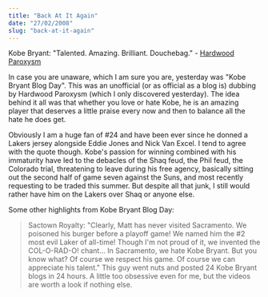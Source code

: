 ```yaml
---
title: "Back At It Again"
date: "27/02/2008"
slug: "back-at-it-again"
---
```


Kobe Bryant: "Talented. Amazing. Brilliant. Douchebag." - [Hardwood Paroxysm](http://hardwoodparoxysm.blogspot.com/2008/02/special-announcement-march-11th-kobe.html)

In case you are unaware, which I am sure you are, yesterday was "Kobe Bryant Blog Day". This was an unofficial (or as official as a blog is) dubbing by Hardwood Paroxysm (which I only discovered yesterday). The idea behind it all was that whether you love or hate Kobe, he is an amazing player that deserves a little praise every now and then to balance all the hate he does get.

Obviously I am a huge fan of #24 and have been ever since he donned a Lakers jersey alongside Eddie Jones and Nick Van Excel. I tend to agree with the quote though. Kobe's passion for winning combined with his immaturity have led to the debacles of the Shaq feud, the Phil feud, the Colorado trial, threatening to leave during his free agency, basically sitting out the second half of game seven against the Suns, and most recently requesting to be traded this summer. But despite all that junk, I still would rather have him on the Lakers over Shaq or anyone else.

Some other highlights from Kobe Bryant Blog Day:
> Sactown Royalty: "Clearly, Matt has never visited Sacramento. We poisoned his burger before a playoff game! We named him the #2 most evil Laker of all-time! Though I'm not proud of it, we invented the COL-O-RAD-O! chant... In Sacramento, we hate Kobe Bryant. But you know what? Of course we respect his game. Of course we can appreciate his talent."
This guy went nuts and posted 24 Kobe Bryant blogs in 24 hours. A little too obsessive even for me, but the videos are worth a look if nothing else.